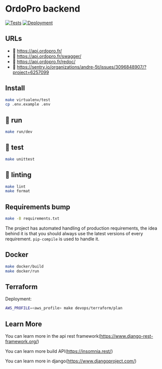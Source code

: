 # OrdoPro backend

[![Tests](https://github.com/mynotif/mynotif-backend/actions/workflows/tests.yml/badge.svg)](https://github.com/mynotif/mynotif-backend/actions/workflows/tests.yml)
[![Deployment](https://github.com/mynotif/mynotif-backend/actions/workflows/deployment.yml/badge.svg)](https://github.com/mynotif/mynotif-backend/actions/workflows/deployment.yml)

## URLs

- :tada: https://api.ordopro.fr/
- :memo: https://api.ordopro.fr/swagger/
- :memo: https://api.ordopro.fr/redoc/
- :goal_net: https://sentry.io/organizations/andre-5t/issues/3096848907/?project=6257099

## Install

```sh
make virtualenv/test
cp .env.example .env
```

## :tada: run

```sh
make run/dev
```

## :test_tube: test

```sh
make unittest
```

## :rotating_light: linting

```sh
make lint
make format
```

## Requirements bump

```sh
make -B requirements.txt
```

The project has automated handling of production requirements, the idea behind it is that
you should always use the latest versions of every requirement.
`pip-compile` is used to handle it.

## Docker

```sh
make docker/build
make docker/run
```

## Terraform

Deployment:

```sh
AWS_PROFILE=<aws_profile> make devops/terraform/plan
```

## Learn More

You can learn more in the api rest framework(https://www.django-rest-framework.org/)

You can learn more build API(https://insomnia.rest/)

You can learn more in django(https://www.djangoproject.com/)
